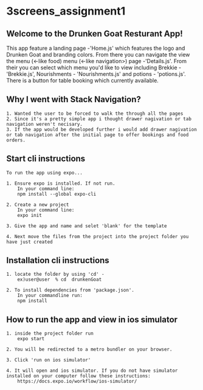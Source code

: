 # 3screens_assignment1

## Welcome to the Drunken Goat Resturant App!
This app feature a landing page -'Home.js' which features the logo and Drunken Goat and branding colors. From there you can navigate the view the menu (<-like food) menu (<-like navigation>) page -'Details.js'. From their you can select which menu you'd like to view including Brekkie - 'Brekkie.js', Nourishments - 'Nourishments.js' and potions - 'potions.js'. There is a button for table booking which currently available.

## Why I went with Stack Navigation?
    1. Wanted the user to be forced to walk the through all the pages
    2. Since it's a pretty simple app i thought drawer nagivation or tab navigation weren't necisary.
    3. If the app would be developed further i would add drawer nagivation or tab navigation after the initial page to offer bookings and food orders.

## Start cli instructions
    To run the app using expo...

    1. Ensure expo is installed. If not run.
        In your command line:
        npm install --global expo-cli

    2. Create a new project
        In your command line:
        expo init

    3. Give the app and name and selet 'blank' for the template

    4. Next move the files from the project into the project folder you have just created

## Installation cli instructions
    1. locate the folder by using 'cd' -
        ex)user@user  % cd  drunkenGoat

    2. To install dependencies from 'package.json'. 
        In your commandline run:
        npm install

## How to run the app and view in ios simulator
    1. inside the project folder run
        expo start

    2. You will be redirected to a metro bundler on your browser.

    3. Click 'run on ios simulator'

    4. It will open and ios simulator. If you do not have simulator installed on your computer follow these instructions:
        https://docs.expo.io/workflow/ios-simulator/
        







